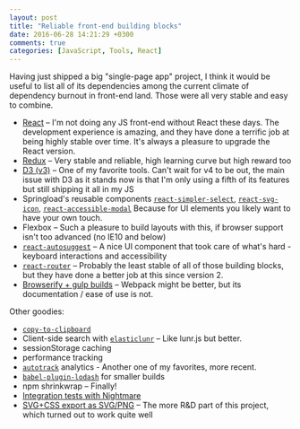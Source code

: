 ```yaml
---
layout: post
title: "Reliable front-end building blocks"
date: 2016-06-28 14:21:29 +0300
comments: true
categories: [JavaScript, Tools, React]
---
```


Having just shipped a big "single-page app" project, I think it would be useful to list all of its dependencies among the current climate of dependency burnout in front-end land. Those were all very stable and easy to combine.

<!-- more -->

- [React](https://facebook.github.io/react/) – I'm not doing any JS front-end without React these days. The development experience is amazing, and they have done a terrific job at being highly stable over time. It's always a pleasure to upgrade the React version.
- [Redux](http://redux.js.org/) – Very stable and reliable, high learning curve but high reward too
- [D3 (v3)](https://d3js.org/) – One of my favorite tools. Can't wait for v4 to be out, the main issue with D3 as it stands now is that I'm only using a fifth of its features but still shipping it all in my JS
- Springload's reusable components [`react-simpler-select`](https://springload.github.io/react-simpler-select/), [`react-svg-icon`](https://springload.github.io/react-svg-icon/), [`react-accessible-modal`](https://github.com/springload/react-accessible-modal) Because for UI elements you likely want to have your own touch.
- Flexbox – Such a pleasure to build layouts with this, if browser support isn't too advanced (no IE10 and below)
- [`react-autosuggest`](https://github.com/moroshko/react-autosuggest) – A nice UI component that took care of what's hard - keyboard interactions and accessibility
- [`react-router`](https://github.com/reactjs/react-router/) – Probably the least stable of all of those building blocks, but they have done a better job at this since version 2.
- [Browserify + gulp builds](https://github.com/springload/frontend-starter-kit/blob/master/gulpfile.js/tasks/js.js) – Webpack might be better, but its documentation / ease of use is not.

Other goodies:

- [`copy-to-clipboard`](https://github.com/sudodoki/copy-to-clipboard)
- Client-side search with [`elasticlunr`](https://github.com/weixsong/elasticlunr.js) – Like lunr.js but better.
- sessionStorage caching
- performance tracking
- [`autotrack`](https://github.com/googleanalytics/autotrack/) analytics - Another one of my favorites, more recent.
- [`babel-plugin-lodash`](https://github.com/lodash/babel-plugin-lodash/) for smaller builds
- npm shrinkwrap – Finally!
- [Integration tests with Nightmare](https://github.com/springload/nightmarejs-integration-tests)
- [SVG+CSS export as SVG/PNG](https://github.com/springload/reusable-d3-charts/blob/master/client/js/api/download.js) – The more R&D part of this project, which turned out to work quite well